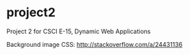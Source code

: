 # project2
Project 2 for CSCI E-15, Dynamic Web Applications

Background image CSS:
http://stackoverflow.com/a/24431136